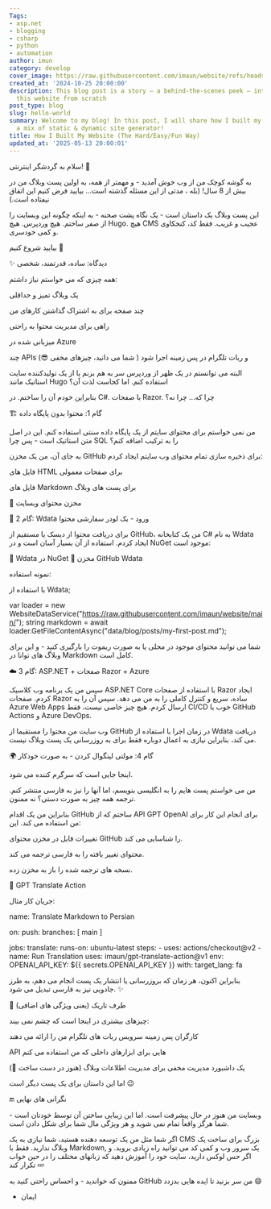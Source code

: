 ```yaml
---
Tags:
- asp.net
- blogging
- csharp
- python
- automation
author: imun
category: develop
cover_image: https://raw.githubusercontent.com/imaun/website/refs/heads/master/assets/img/hello-world.png
created_at: '2024-10-25 20:00:00'
description: This blog post is a story — a behind-the-scenes peek — into how I built
  this website from scratch
post_type: blog
slug: hello-world
summary: Welcome to my blog! In this post, I will share how I built my website using
  a mix of static & dynamic site generator!
title: How I Built My Website (The Hard/Easy/Fun Way)
updated_at: '2025-05-13 20:00:01'
---
```


سلام به گردشگر اینترنتی! 👋

به گوشه کوچک من از وب خوش آمدید - و مهمتر از همه، به اولین پست وبلاگ من در بیش از 8 سال! (بله ، مدتی از این مسئله گذشته است... بیایید فرض کنیم این اتفاق نیفتاده است.)

این پست وبلاگ یک داستان است - یک نگاه پشت صحنه - به اینکه چگونه این وبسایت را از صفر ساختم. هیچ وردپرس. هیچ Hugo. هیچ CMS عجیب و غریب. فقط کد، کنجکاوی و کمی خودسری.

بیایید شروع کنیم 🚀

✨ دیدگاه: ساده، قدرتمند، شخصی

همه چیزی که می خواستم نیاز داشتم:

یک وبلاگ تمیز و حداقلی

چند صفحه برای به اشتراک گذاشتن کارهای من

راهی برای مدیریت محتوا به راحتی

میزبانی شده در Azure

چند APIs و ربات تلگرام در پس زمینه اجرا شود ( شما می دانید، چیزهای مخفی 😎)

البته می توانستم در یک ظهر از وردپرس سر به هم بزنم یا از یک تولیدکننده سایت استاتیک مانند Hugo استفاده کنم. اما کجاست لذت آن؟

بنابراین خودم آن را ساختم. در C#. با صفحات Razor. چرا که... چرا نه؟

🏗️ گام 1: محتوا بدون پایگاه داده

من نمی خواستم برای محتوای سایتم از یک پایگاه داده سنتی استفاده کنم. این در اصل متن استاتیک است - پس چرا SQL را به ترکیب اضافه کنم؟

به جای آن، من یک مخزن GitHub برای ذخیره سازی تمام محتوای وب سایتم ایجاد کردم:

فایل های HTML برای صفحات معمولی

فایل های Markdown برای پست های وبلاگ

📁 مخزن محتوای وبسایت

🧱 گام 2: Wdata ورود - یک لودر سفارشی محتوا

برای دریافت محتوا از دیسک یا مستقیم از GitHub، من یک کتابخانه C# به نام Wdata ایجاد کردم. استفاده از آن بسیار آسان است و در NuGet موجود است:

🔗 Wdata در NuGet
🔗 مخزن GitHub Wdata

نمونه استفاده:

با استفاده از Wdata;

var loader = new WebsiteDataService("https://raw.githubusercontent.com/imaun/website/main/");
string markdown = await loader.GetFileContentAsync("data/blog/posts/my-first-post.md");

شما می توانید محتوای موجود در محلی یا به صورت ریموت را بارگیری کنید - و این برای وبلاگ های توانا در Markdown کامل است.

☁️ گام 3: ASP.NET + صفحات Razor + Azure

سپس من یک برنامه وب کلاسیک ASP.NET Core با استفاده از صفحات Razor ایجاد کردم. صفحات Razor ساده، سریع و کنترل کاملی را به من می دهد. سپس آن را به Azure Web Apps ارسال کردم. هیچ چیز خاصی نیست، فقط CI/CD خوب با GitHub Actions و Azure DevOps.

وب سایت من محتوا را مستقیما از GitHub در زمان اجرا با استفاده از Wdata دریافت می کند، بنابراین نیازی به اعمال دوباره فقط برای به روزرسانی یک پست وبلاگ نیست.

🌍 گام 4: مولتی لینگوال کردن - به صورت خودکار

اینجا جایی است که سرگرم کننده می شود.

من می خواستم پست هایم را به انگلیسی بنویسم، اما آنها را نیز به فارسی منتشر کنم. ترجمه همه چیز به صورت دستی؟ نه ممنون.

بنابراین من یک اقدام GitHub ساختم که از API GPT OpenAI برای انجام این کار برای من استفاده می کند.  این:

تغییرات فایل در مخزن محتوای GitHub را شناسایی می کند.

محتوای تغییر یافته را به فارسی ترجمه می کند.

نسخه های ترجمه شده را باز به مخزن زده.

🔗 GPT Translate Action

جریان کار مثال:

name: Translate Markdown to Persian

on:
  push:
    branches: [ main ]

jobs:
  translate:
    runs-on: ubuntu-latest
    steps:
    - uses: actions/checkout@v2
    - name: Run Translation
      uses: imaun/gpt-translate-action@v1
      env:
        OPENAI_API_KEY: ${{ secrets.OPENAI_API_KEY }}
      with:
        target_lang: fa

بنابراین اکنون، هر زمان که بروزرسانی یا انتشار یک پست انجام می دهم، به طرز جادویی نیز به فارسی تبدیل می شود. ✨

🔮 طرف تاریک (یعنی ویژگی های اضافی)

چیزهای بیشتری در اینجا است که چشم نمی بیند:

کارگران پس زمینه سرویس ربات های تلگرام من را ارائه می دهند

API هایی برای ابزارهای داخلی که من استفاده می کنم

یک داشبورد مدیریت مخفی برای مدیریت اطلاعات وبلاگ (هنوز در دست ساخت 🔧)

اما این داستان برای یک پست دیگر است 😉

🔚 نگرانی های نهایی

وبسایت من هنوز در حال پیشرفت است. اما این زیبایی ساختن آن توسط خودتان است - شما هرگز واقعاً تمام نمی شوید و هر ویژگی مال شما برای شکل دادن است.

اگر شما مثل من یک توسعه دهنده هستید، شما نیازی به یک CMS بزرگ برای ساخت یک وبلاگ ندارید. فقط با Markdown, یک سرور وب و کمی کد می توانید راه زیادی بروید. و اگر حس لوکس دارید، سایت خود را آموزش دهید که زبانهای مختلف را در حین خواب تکرار کند 💤

ممنون که خواندید - و احساس راحتی کنید به GitHub من سر بزنید تا ایده هایی بدزدد 😄

- ایمان
